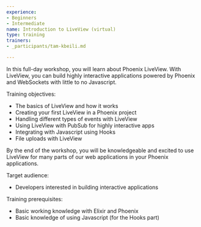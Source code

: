 ```yaml
---
experience:
- Beginners
- Intermediate
name: Introduction to LiveView (virtual)
type: training
trainers:
- _participants/tam-kbeili.md

---
```

In this full-day workshop, you will learn about Phoenix LiveView. With LiveView, you can build highly interactive applications powered by Phoenix and WebSockets with little to no Javascript.

Training objectives:

* The basics of LiveView and how it works
* Creating your first LiveView in a Phoenix project
* Handling different types of events with LiveView
* Using LiveView with PubSub for highly interactive apps
* Integrating with Javascript using Hooks
* File uploads with LiveView

By the end of the workshop, you will be knowledgeable and excited to use LiveView for many parts of our web applications in your Phoenix applications.

Target audience:

* Developers interested in building interactive applications

Training prerequisites:

* Basic working knowledge with Elixir and Phoenix
* Basic knowledge of using Javascript (for the Hooks part)